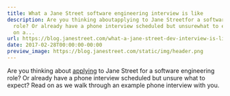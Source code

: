 ```yaml
---
title: What a Jane Street software engineering interview is like
description: Are you thinking aboutapplying to Jane Streetfor a software engineering
  role? Or already have a phone interview scheduled but unsurewhat to expect? Read
  on a...
url: https://blog.janestreet.com/what-a-jane-street-dev-interview-is-like/
date: 2017-02-28T00:00:00-00:00
preview_image: https://blog.janestreet.com/static/img/header.png
---
```


<p>Are you thinking about
<a href="https://www.janestreet.com/join-jane-street/apply/">applying</a> to Jane Street
for a software engineering role? Or already have a phone interview scheduled but unsure
what to expect? Read on as we walk through an example phone interview with you.</p>
